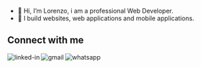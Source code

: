 - 👋 Hi, I’m Lorenzo, i am a professional Web Developer.
- 👀 I build websites, web applications and mobile applications.
  
## Connect with me
[<img align="left" alt="linked-in" title="Linkedin Profile" src="https://img.shields.io/badge/linkedin-%230077B5.svg?&style=for-the-badge&logo=linkedin&logoColor=white" />](https://www.linkedin.com/in/lorenzodelgaudio/)

[<img align="left" alt="gmail"  title="laenza98@gmail.com" src="https://img.shields.io/badge/Gmail-D14836?style=for-the-badge&logo=gmail&logoColor=white" />](https://mailto:laenza98@gmail.com)

[<img align="left" alt="whatsapp" title="+393393319673" src="https://img.shields.io/badge/WhatsApp-25D366?style=for-the-badge&logo=whatsapp&logoColor=white" />](https://wa.me/+393393319673)




<!---
delgalaenza/delgalaenza is a ✨ special ✨ repository because its `README.md` (this file) appears on your GitHub profile.
You can click the Preview link to take a look at your changes.
--->
